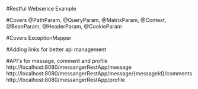 #Restful Webserice Example

#Covers @PathParam, @QueryParam, @MatrixParam, @Context, @BeanParam, @HeaderParam, @CookieParam

#Covers ExceptionMapper

#Adding links for better api management

#API's for message, comment and profile
http://localhost:8080/messangerRestApp/message
http://localhost:8080/messangerRestApp/message/{messageId}/comments
http://localhost:8080/messangerRestApp/profile